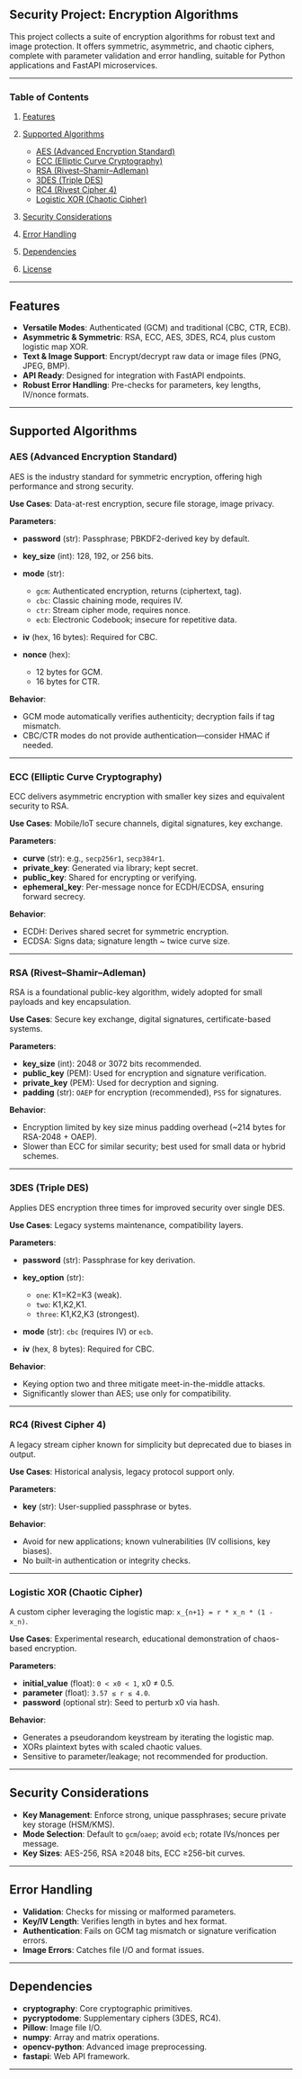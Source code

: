 ## Security Project: Encryption Algorithms

This project collects a suite of encryption algorithms for robust text and image protection. It offers symmetric, asymmetric, and chaotic ciphers, complete with parameter validation and error handling, suitable for Python applications and FastAPI microservices.

---

### Table of Contents

1. [Features](#features)

2. [Supported Algorithms](#supported-algorithms)

   * [AES (Advanced Encryption Standard)](#aes)
   * [ECC (Elliptic Curve Cryptography)](#ecc)
   * [RSA (Rivest–Shamir–Adleman)](#rsa)
   * [3DES (Triple DES)](#3des)
   * [RC4 (Rivest Cipher 4)](#rc4)
   * [Logistic XOR (Chaotic Cipher)](#logistic-xor)
3. [Security Considerations](#security-considerations)
4. [Error Handling](#error-handling)
5. [Dependencies](#dependencies)
6. [License](#license)

---

## Features

* **Versatile Modes**: Authenticated (GCM) and traditional (CBC, CTR, ECB).
* **Asymmetric & Symmetric**: RSA, ECC, AES, 3DES, RC4, plus custom logistic map XOR.
* **Text & Image Support**: Encrypt/decrypt raw data or image files (PNG, JPEG, BMP).
* **API Ready**: Designed for integration with FastAPI endpoints.
* **Robust Error Handling**: Pre-checks for parameters, key lengths, IV/nonce formats.

---



## Supported Algorithms

### AES (Advanced Encryption Standard)

AES is the industry standard for symmetric encryption, offering high performance and strong security.

**Use Cases**: Data-at-rest encryption, secure file storage, image privacy.

**Parameters**:

* **password** (str): Passphrase; PBKDF2-derived key by default.
* **key\_size** (int): 128, 192, or 256 bits.
* **mode** (str):

  * `gcm`: Authenticated encryption, returns (ciphertext, tag).
  * `cbc`: Classic chaining mode, requires IV.
  * `ctr`: Stream cipher mode, requires nonce.
  * `ecb`: Electronic Codebook; insecure for repetitive data.
* **iv** (hex, 16 bytes): Required for CBC.
* **nonce** (hex):

  * 12 bytes for GCM.
  * 16 bytes for CTR.

**Behavior**:

* GCM mode automatically verifies authenticity; decryption fails if tag mismatch.
* CBC/CTR modes do not provide authentication—consider HMAC if needed.

---

### ECC (Elliptic Curve Cryptography)

ECC delivers asymmetric encryption with smaller key sizes and equivalent security to RSA.

**Use Cases**: Mobile/IoT secure channels, digital signatures, key exchange.

**Parameters**:

* **curve** (str): e.g., `secp256r1`, `secp384r1`.
* **private\_key**: Generated via library; kept secret.
* **public\_key**: Shared for encrypting or verifying.
* **ephemeral\_key**: Per-message nonce for ECDH/ECDSA, ensuring forward secrecy.

**Behavior**:

* ECDH: Derives shared secret for symmetric encryption.
* ECDSA: Signs data; signature length \~ twice curve size.

---

### RSA (Rivest–Shamir–Adleman)

RSA is a foundational public-key algorithm, widely adopted for small payloads and key encapsulation.

**Use Cases**: Secure key exchange, digital signatures, certificate-based systems.

**Parameters**:

* **key\_size** (int): 2048 or 3072 bits recommended.
* **public\_key** (PEM): Used for encryption and signature verification.
* **private\_key** (PEM): Used for decryption and signing.
* **padding** (str): `OAEP` for encryption (recommended), `PSS` for signatures.

**Behavior**:

* Encryption limited by key size minus padding overhead (\~214 bytes for RSA-2048 + OAEP).
* Slower than ECC for similar security; best used for small data or hybrid schemes.

---

### 3DES (Triple DES)

Applies DES encryption three times for improved security over single DES.

**Use Cases**: Legacy systems maintenance, compatibility layers.

**Parameters**:

* **password** (str): Passphrase for key derivation.
* **key\_option** (str):

  * `one`: K1=K2=K3 (weak).
  * `two`: K1,K2,K1.
  * `three`: K1,K2,K3 (strongest).
* **mode** (str): `cbc` (requires IV) or `ecb`.
* **iv** (hex, 8 bytes): Required for CBC.

**Behavior**:

* Keying option two and three mitigate meet-in-the-middle attacks.
* Significantly slower than AES; use only for compatibility.

---

### RC4 (Rivest Cipher 4)

A legacy stream cipher known for simplicity but deprecated due to biases in output.

**Use Cases**: Historical analysis, legacy protocol support only.

**Parameters**:

* **key** (str): User-supplied passphrase or bytes.

**Behavior**:

* Avoid for new applications; known vulnerabilities (IV collisions, key biases).
* No built-in authentication or integrity checks.

---

### Logistic XOR (Chaotic Cipher)

A custom cipher leveraging the logistic map: `x_{n+1} = r * x_n * (1 - x_n)`.

**Use Cases**: Experimental research, educational demonstration of chaos-based encryption.

**Parameters**:

* **initial\_value** (float): `0 < x0 < 1`, x0 ≠ 0.5.
* **parameter** (float): `3.57 ≤ r ≤ 4.0`.
* **password** (optional str): Seed to perturb x0 via hash.

**Behavior**:

* Generates a pseudorandom keystream by iterating the logistic map.
* XORs plaintext bytes with scaled chaotic values.
* Sensitive to parameter/leakage; not recommended for production.

---

## Security Considerations

* **Key Management**: Enforce strong, unique passphrases; secure private key storage (HSM/KMS).
* **Mode Selection**: Default to `gcm`/`oaep`; avoid `ecb`; rotate IVs/nonces per message.
* **Key Sizes**: AES-256, RSA ≥2048 bits, ECC ≥256-bit curves.

---

## Error Handling

* **Validation**: Checks for missing or malformed parameters.
* **Key/IV Length**: Verifies length in bytes and hex format.
* **Authentication**: Fails on GCM tag mismatch or signature verification errors.
* **Image Errors**: Catches file I/O and format issues.

---

## Dependencies

* **cryptography**: Core cryptographic primitives.
* **pycryptodome**: Supplementary ciphers (3DES, RC4).
* **Pillow**: Image file I/O.
* **numpy**: Array and matrix operations.
* **opencv-python**: Advanced image preprocessing.
* **fastapi**: Web API framework.

---


